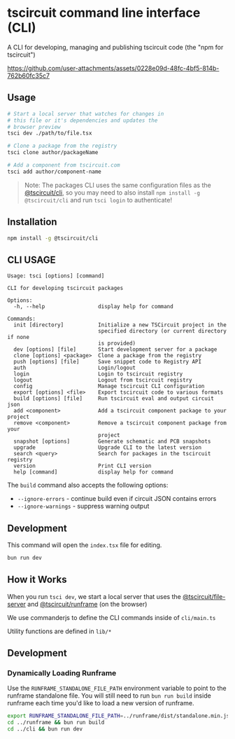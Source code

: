 # tscircuit command line interface (CLI)

A CLI for developing, managing and publishing tscircuit code (the "npm for tscircuit")

https://github.com/user-attachments/assets/0228e09d-48fc-4bf5-814b-762b60fc35c7

## Usage

```bash
# Start a local server that watches for changes in
# this file or it's dependencies and updates the
# browser preview
tsci dev ./path/to/file.tsx

# Clone a package from the registry
tsci clone author/packageName

# Add a component from tscircuit.com
tsci add author/component-name
```

> Note: The packages CLI uses the same configuration files as the [@tscircuit/cli](https://github.com/tscircuit/cli), so you may need to also install `npm install -g @tscircuit/cli` and run `tsci login` to authenticate!

## Installation

```bash
npm install -g @tscircuit/cli
```

## CLI USAGE

<!-- START_HELP_OUTPUT -->
```
Usage: tsci [options] [command]

CLI for developing tscircuit packages

Options:
  -h, --help                 display help for command

Commands:
  init [directory]           Initialize a new TSCircuit project in the
                             specified directory (or current directory if none
                             is provided)
  dev [options] [file]       Start development server for a package
  clone [options] <package>  Clone a package from the registry
  push [options] [file]      Save snippet code to Registry API
  auth                       Login/logout
  login                      Login to tscircuit registry
  logout                     Logout from tscircuit registry
  config                     Manage tscircuit CLI configuration
  export [options] <file>    Export tscircuit code to various formats
  build [options] [file]     Run tscircuit eval and output circuit json
  add <component>            Add a tscircuit component package to your project
  remove <component>         Remove a tscircuit component package from your
                             project
  snapshot [options]         Generate schematic and PCB snapshots
  upgrade                    Upgrade CLI to the latest version
  search <query>             Search for packages in the tscircuit registry
  version                    Print CLI version
  help [command]             display help for command
```
<!-- END_HELP_OUTPUT -->

The `build` command also accepts the following options:

- `--ignore-errors` - continue build even if circuit JSON contains errors
- `--ignore-warnings` - suppress warning output

## Development

This command will open the `index.tsx` file for editing.

```bash
bun run dev
```

## How it Works

When you run `tsci dev`, we start a local
server that uses the [@tscircuit/file-server](https://github.com/tscircuit/file-server) and [@tscircuit/runframe](https://github.com/tscircuit/runframe) (on the browser)

We use commanderjs to define the CLI commands inside
of `cli/main.ts`

Utility functions are defined in `lib/*`

## Development

### Dynamically Loading Runframe

Use the `RUNFRAME_STANDALONE_FILE_PATH` environment variable to point to the runframe standalone file. You will still need to run `bun run build` inside
runframe each time you'd like to load a new version of runframe.

```bash
export RUNFRAME_STANDALONE_FILE_PATH=../runframe/dist/standalone.min.js
cd ../runframe && bun run build
cd ../cli && bun run dev
```
